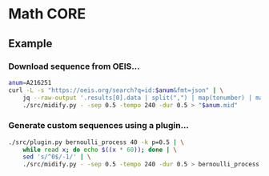 # Math CORE

## Example

### Download sequence from OEIS...

```bash
anum=A216251
curl -L -s "https://oeis.org/search?q=id:$anum&fmt=json" | \
    jq --raw-output '.results[0].data | split(",") | map(tonumber) | map(. + 60) | .[]' | \
    ./src/midify.py - -sep 0.5 -tempo 240 -dur 0.5 > "$anum.mid"
```

### Generate custom sequences using a plugin...

```bash
./src/plugin.py bernoulli_process 40 -k p=0.5 | \
    while read x; do echo $((x * 60)); done | \
    sed 's/^0$/-1/' | \
    ./src/midify.py - -sep 0.5 -tempo 240 -dur 0.5 > bernoulli_process.mid
```
